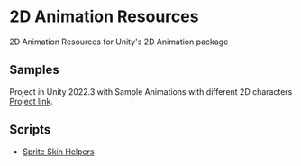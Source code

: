 # 2D Animation Resources
2D Animation Resources for Unity's 2D Animation package

## Samples
Project in Unity 2022.3 with Sample Animations with different 2D characters
[Project link](https://github.com/MarekMarchlewicz/2D-Animation-Resources/tree/main/Samples/2D%20Animation%20Samples).

## Scripts
- [Sprite Skin Helpers](https://github.com/MarekMarchlewicz/2D-Animation-Resources/blob/main/Scripts/SpriteSkinHelpers.cs)
